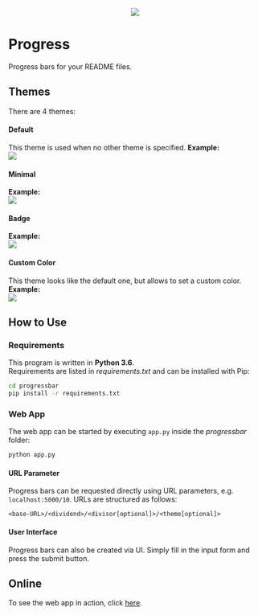 <p align="center">
  <img src="https://github.com/Mailea/progress/blob/master/progressbar/static/img/logo.png"/>
</p>


# Progress
Progress bars for your README files.   

## Themes
There are 4 themes:  
#### Default
This theme is used when no other theme is specified.
**Example:**  
<img src="https://progressbadges.herokuapp.com/62">

#### Minimal
**Example:**  
<img src="https://progressbadges.herokuapp.com/62/100/minimal">

#### Badge
**Example:**  
<img src="https://progressbadges.herokuapp.com/62/100/badge">

#### Custom Color
This theme looks like the default one, but allows to set a custom color. 
**Example:**  
<img src="https://progressbadges.herokuapp.com/62/100/dec0de">


## How to Use
### Requirements
This program is written in **Python 3.6**.  
Requirements are listed in *requirements.txt* and can be installed with Pip:
```bash
cd progressbar
pip install -r requirements.txt
```

### Web App
The web app can be started by executing `app.py` inside the *progressbar* folder:
```python  
python app.py
```

#### URL Parameter
Progress bars can be requested directly using URL parameters, e.g. `localhost:5000/10`. URLs are structured as follows:
```
<base-URL>/<dividend>/<divisor[optional]>/<theme[optional]>
```

#### User Interface
Progress bars can also be created via UI. Simply fill in the input form and press the submit button.


## Online
To see the web app in action, click [here](https://progressbadges.herokuapp.com).
